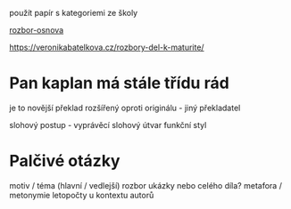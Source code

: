 


použít papír s kategoriemi ze školy

[rozbor-osnova](
	https://supskv.cz/wp-content/uploads/2019/09/%C4%8Cten%C3%A1%C5%99sk%C3%BD-den%C3%ADk-a-osnova-zkou%C5%A1en%C3%AD.pdf
)

https://veronikabatelkova.cz/rozbory-del-k-maturite/

# Pan kaplan má stále třídu rád
je to novější překlad rozšířený oproti originálu - jiný překladatel


slohový postup - vyprávěcí
slohový útvar
funkční styl


# Palčivé otázky
motiv / téma (hlavní / vedlejší)
rozbor ukázky nebo celého díla?
metafora / metonymie
letopočty u kontextu autorů
